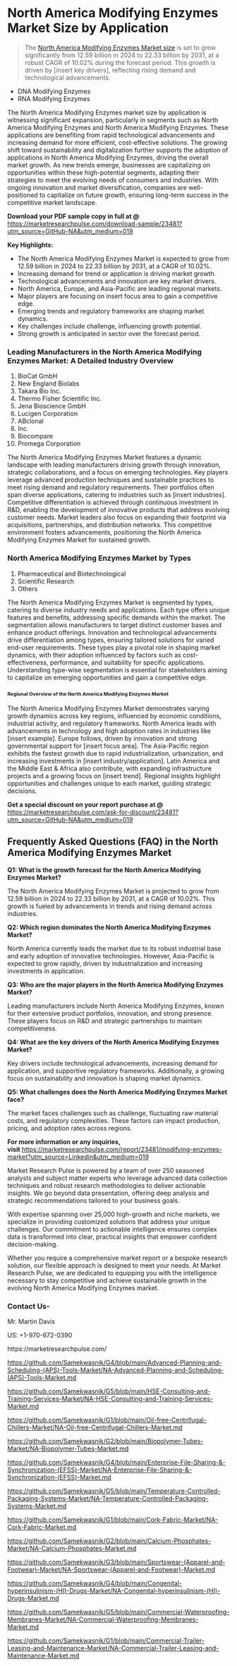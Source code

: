 <h1>North America Modifying Enzymes Market&nbsp;Size by Application</h1><blockquote><p>The <a href="https://marketresearchpulse.com/download-sample/23481?utm_source=GitHub-NA&amp;utm_medium=019">North America Modifying Enzymes Market size</a> is set to grow significantly from 12.59 billion in 2024 to 22.33 billion by 2031, at a robust CAGR of 10.02% during the forecast period. This growth is driven by [insert key drivers], reflecting rising demand and technological advancements.</p></blockquote><ul><li>DNA Modifying Enzymes<li> RNA Modifying Enzymes</li></ul><p>The North America Modifying Enzymes market size by application is witnessing significant expansion, particularly in segments such as North America Modifying Enzymes and North America Modifying Enzymes. These applications are benefiting from rapid technological advancements and increasing demand for more efficient, cost-effective solutions. The growing shift toward sustainability and digitalization further supports the adoption of applications in North America Modifying Enzymes, driving the overall market growth. As new trends emerge, businesses are capitalizing on opportunities within these high-potential segments, adapting their strategies to meet the evolving needs of consumers and industries. With ongoing innovation and market diversification, companies are well-positioned to capitalize on future growth, ensuring long-term success in the competitive market landscape.</p><p><strong>Download your PDF sample copy in full at @ </strong><a href="https://marketresearchpulse.com/download-sample/23481?utm_source=GitHub-NA&amp;utm_medium=019">https://marketresearchpulse.com/download-sample/23481?utm_source=GitHub-NA&amp;utm_medium=019</a></p><p><strong>Key Highlights: </strong></p><ul><li>The North America Modifying Enzymes Market is expected to grow from 12.59 billion in 2024 to 22.33 billion by 2031, at a CAGR of 10.02%.</li><li>Increasing demand for trend or application is driving market growth.</li><li>Technological advancements and innovation are key market drivers.</li><li>North America, Europe, and Asia-Pacific are leading regional markets.</li><li>Major players are focusing on insert focus area to gain a competitive edge.</li><li>Emerging trends and regulatory frameworks are shaping market dynamics.</li><li>Key challenges include challenge, influencing growth potential.</li><li>Strong growth is anticipated in sector over the forecast period.</li></ul><h3>Leading Manufacturers in the North America Modifying Enzymes Market: A Detailed Industry Overview</h3><ol><li>BioCat GmbH</li><li>New England Biolabs</li><li>Takara Bio Inc.</li><li>Thermo Fisher Scientific Inc.</li><li>Jena Bioscience GmbH</li><li>Lucigen Corporation</li><li>ABclonal</li><li>Inc.</li><li>Biocompare</li><li>Promega Corporation</li></ol><div class="flex max-w-full flex-col flex-grow"><div class="min-h-8 text-message flex w-full flex-col items-end gap-2 whitespace-normal break-words [.text-message+&amp;]:mt-5" dir="auto" data-message-author-role="assistant" data-message-id="fd8432e4-4910-450d-b182-61b7bfb0a01f" data-message-model-slug="gpt-4o"><div class="flex w-full flex-col gap-1 empty:hidden first:pt-[3px]"><div class="markdown prose w-full break-words dark:prose-invert light"><p>The North America Modifying Enzymes Market features a dynamic landscape with leading manufacturers driving growth through innovation, strategic collaborations, and a focus on emerging technologies. Key players leverage advanced production techniques and sustainable practices to meet rising demand and regulatory requirements. Their portfolios often span diverse applications, catering to industries such as [insert industries]. Competitive differentiation is achieved through continuous investment in R&amp;D, enabling the development of innovative products that address evolving customer needs. Market leaders also focus on expanding their footprint via acquisitions, partnerships, and distribution networks. This competitive environment fosters advancements, positioning the North America Modifying Enzymes Market for sustained growth.</p></div></div></div></div><h3>North America Modifying Enzymes Market by Types</h3><ol><li>Pharmaceutical and Biotechnological<li> Scientific Research<li> Others</li></ol><div class="flex max-w-full flex-col flex-grow"><div class="min-h-8 text-message flex w-full flex-col items-end gap-2 whitespace-normal break-words [.text-message+&amp;]:mt-5" dir="auto" data-message-author-role="assistant" data-message-id="084470be-0bb7-4664-bddf-5156b4f41249" data-message-model-slug="gpt-4o-mini"><div class="flex w-full flex-col gap-1 empty:hidden first:pt-[3px]"><div class="markdown prose w-full break-words dark:prose-invert light"><p>The North America Modifying Enzymes Market is segmented by types, catering to diverse industry needs and applications. Each type offers unique features and benefits, addressing specific demands within the market. The segmentation allows manufacturers to target distinct customer bases and enhance product offerings. Innovation and technological advancements drive differentiation among types, ensuring tailored solutions for varied end-user requirements. These types play a pivotal role in shaping market dynamics, with their adoption influenced by factors such as cost-effectiveness, performance, and suitability for specific applications. Understanding type-wise segmentation is essential for stakeholders aiming to capitalize on emerging opportunities and gain a competitive edge.</p></div></div></div></div><h3><span style="font-size: 11px;">Regional Overview of the North America Modifying Enzymes Market</span></h3><div class="flex max-w-full flex-col flex-grow"><div class="min-h-8 text-message flex w-full flex-col items-end gap-2 whitespace-normal break-words [.text-message+&amp;]:mt-5" dir="auto" data-message-author-role="assistant" data-message-id="e9038762-ce64-4e30-91c9-9bd413514231" data-message-model-slug="gpt-4o-mini"><div class="flex w-full flex-col gap-1 empty:hidden first:pt-[3px]"><div class="markdown prose w-full break-words dark:prose-invert light"><p>The North America Modifying Enzymes Market demonstrates varying growth dynamics across key regions, influenced by economic conditions, industrial activity, and regulatory frameworks. North America leads with advancements in technology and high adoption rates in industries like [insert example]. Europe follows, driven by innovation and strong governmental support for [insert focus area]. The Asia-Pacific region exhibits the fastest growth due to rapid industrialization, urbanization, and increasing investments in [insert industry/application]. Latin America and the Middle East &amp; Africa also contribute, with expanding infrastructure projects and a growing focus on [insert trend]. Regional insights highlight opportunities and challenges unique to each market, guiding strategic decisions.</p></div></div></div></div><p><strong>Get a special discount on your report purchase at @ </strong><a href="https://marketresearchpulse.com/ask-for-discount/23481?utm_source=GitHub-NA&amp;utm_medium=019">https://marketresearchpulse.com/ask-for-discount/23481?utm_source=GitHub-NA&amp;utm_medium=019</a></p><h2>Frequently Asked Questions (FAQ) in the North America Modifying Enzymes Market</h2><p><strong>Q1: What is the growth forecast for the North America Modifying Enzymes Market?</strong></p><p>The North America Modifying Enzymes Market is projected to grow from 12.59 billion in 2024 to 22.33 billion by 2031, at a CAGR of 10.02%. This growth is fueled by advancements in trends and rising demand across industries.</p><p><strong>Q2: Which region dominates the North America Modifying Enzymes Market?</strong></p><p>North America currently leads the market due to its robust industrial base and early adoption of innovative technologies. However, Asia-Pacific is expected to grow rapidly, driven by industrialization and increasing investments in application.</p><p><strong>Q3: Who are the major players in the North America Modifying Enzymes Market?</strong></p><p>Leading manufacturers include North America Modifying Enzymes, known for their extensive product portfolios, innovation, and strong presence. These players focus on R&amp;D and strategic partnerships to maintain competitiveness.</p><p><strong>Q4: What are the key drivers of the North America Modifying Enzymes Market?</strong></p><p>Key drivers include technological advancements, increasing demand for application, and supportive regulatory frameworks. Additionally, a growing focus on sustainability and innovation is shaping market dynamics.</p><p><strong>Q5: What challenges does the North America Modifying Enzymes Market face?</strong></p><p>The market faces challenges such as challenge, fluctuating raw material costs, and regulatory complexities. These factors can impact production, pricing, and adoption rates across regions.</p><p><strong>For more information or any inquiries, visit&nbsp;</strong><a href="https://marketresearchpulse.com/report/23481/modifying-enzymes-market?utm_source=Linkedin&utm_medium=019">https://marketresearchpulse.com/report/23481/modifying-enzymes-market?utm_source=Linkedin&utm_medium=019</a></p><p>Market Research Pulse is powered by a team of over 250 seasoned analysts and subject matter experts who leverage advanced data collection techniques and robust research methodologies to deliver actionable insights. We go beyond data presentation, offering deep analysis and strategic recommendations tailored to your business goals.</p><p>With expertise spanning over 25,000 high-growth and niche markets, we specialize in providing customized solutions that address your unique challenges. Our commitment to actionable intelligence ensures complex data is transformed into clear, practical insights that empower confident decision-making.</p><p>Whether you require a comprehensive market report or a bespoke research solution, our flexible approach is designed to meet your needs. At Market Research Pulse, we are dedicated to equipping you with the intelligence necessary to stay competitive and achieve sustainable growth in the evolving North America Modifying Enzymes market.</p><h3><strong>Contact Us-</strong></h3><p>Mr. Martin Davis</p><p>US: +1-970-672-0390</p><p>https://marketresearchpulse.com/</p><p><a href="https://github.com/Samekwasnik/G4/blob/main/Advanced-Planning-and-Scheduling-(APS)-Tools-Market/NA-Advanced-Planning-and-Scheduling-(APS)-Tools-Market.md">https://github.com/Samekwasnik/G4/blob/main/Advanced-Planning-and-Scheduling-(APS)-Tools-Market/NA-Advanced-Planning-and-Scheduling-(APS)-Tools-Market.md</a></p><p><a href="https://github.com/Samekwasnik/G5/blob/main/HSE-Consulting-and-Training-Services-Market/NA-HSE-Consulting-and-Training-Services-Market.md">https://github.com/Samekwasnik/G5/blob/main/HSE-Consulting-and-Training-Services-Market/NA-HSE-Consulting-and-Training-Services-Market.md</a></p><p><a href="https://github.com/Samekwasnik/G1/blob/main/Oil-free-Centrifugal-Chillers-Market/NA-Oil-free-Centrifugal-Chillers-Market.md">https://github.com/Samekwasnik/G1/blob/main/Oil-free-Centrifugal-Chillers-Market/NA-Oil-free-Centrifugal-Chillers-Market.md</a></p><p><a href="https://github.com/Samekwasnik/G2/blob/main/Biopolymer-Tubes-Market/NA-Biopolymer-Tubes-Market.md">https://github.com/Samekwasnik/G2/blob/main/Biopolymer-Tubes-Market/NA-Biopolymer-Tubes-Market.md</a></p><p><a href="https://github.com/Samekwasnik/G4/blob/main/Enterprise-File-Sharing-&-Synchronization-(EFSS)-Market/NA-Enterprise-File-Sharing-&-Synchronization-(EFSS)-Market.md">https://github.com/Samekwasnik/G4/blob/main/Enterprise-File-Sharing-&-Synchronization-(EFSS)-Market/NA-Enterprise-File-Sharing-&-Synchronization-(EFSS)-Market.md</a></p><p><a href="https://github.com/Samekwasnik/G5/blob/main/Temperature-Controlled-Packaging-Systems-Market/NA-Temperature-Controlled-Packaging-Systems-Market.md">https://github.com/Samekwasnik/G5/blob/main/Temperature-Controlled-Packaging-Systems-Market/NA-Temperature-Controlled-Packaging-Systems-Market.md</a></p><p><a href="https://github.com/Samekwasnik/G1/blob/main/Cork-Fabric-Market/NA-Cork-Fabric-Market.md">https://github.com/Samekwasnik/G1/blob/main/Cork-Fabric-Market/NA-Cork-Fabric-Market.md</a></p><p><a href="https://github.com/Samekwasnik/G2/blob/main/Calcium-Phosphates-Market/NA-Calcium-Phosphates-Market.md">https://github.com/Samekwasnik/G2/blob/main/Calcium-Phosphates-Market/NA-Calcium-Phosphates-Market.md</a></p><p><a href="https://github.com/Samekwasnik/G3/blob/main/Sportswear-(Apparel-and-Footwear)-Market/NA-Sportswear-(Apparel-and-Footwear)-Market.md">https://github.com/Samekwasnik/G3/blob/main/Sportswear-(Apparel-and-Footwear)-Market/NA-Sportswear-(Apparel-and-Footwear)-Market.md</a></p><p><a href="https://github.com/Samekwasnik/G4/blob/main/Congenital-hyperinsulinism-(HI)-Drugs-Market/NA-Congenital-hyperinsulinism-(HI)-Drugs-Market.md">https://github.com/Samekwasnik/G4/blob/main/Congenital-hyperinsulinism-(HI)-Drugs-Market/NA-Congenital-hyperinsulinism-(HI)-Drugs-Market.md</a></p><p><a href="https://github.com/Samekwasnik/G5/blob/main/Commercial-Waterproofing-Membranes-Market/NA-Commercial-Waterproofing-Membranes-Market.md">https://github.com/Samekwasnik/G5/blob/main/Commercial-Waterproofing-Membranes-Market/NA-Commercial-Waterproofing-Membranes-Market.md</a></p><p><a href="https://github.com/Samekwasnik/G1/blob/main/Commercial-Trailer-Leasing-and-Maintenance-Market/NA-Commercial-Trailer-Leasing-and-Maintenance-Market.md">https://github.com/Samekwasnik/G1/blob/main/Commercial-Trailer-Leasing-and-Maintenance-Market/NA-Commercial-Trailer-Leasing-and-Maintenance-Market.md</a></p>
